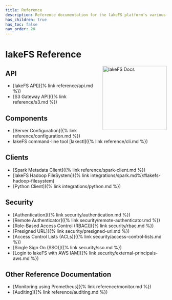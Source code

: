 ```yaml
---
title: Reference
description: Reference documentation for the lakeFS platform's various APIs, CLIs, and file formats.
has_children: true
has_toc: false
nav_order: 20
---
```


# lakeFS Reference

<img src="/assets/img/docs_logo.png" alt="lakeFS Docs" width=200 style="float: right; margin: 0 0 10px 10px;"/>

## API

- [lakeFS API]({% link reference/api.md %})
- [S3 Gateway API]({% link reference/s3.md %})

## Components

- [Server Configuration]({% link reference/configuration.md %})
- lakeFS command-line tool [lakectl]({% link reference/cli.md %})

## Clients

- [Spark Metadata Client]({% link reference/spark-client.md %})
- [lakeFS Hadoop FileSystem]({% link integrations/spark.md%}#lakefs-hadoop-filesystem)
- [Python Client]({% link integrations/python.md %})

## Security

- [Authentication]({% link security/authentication.md %})
- [Remote Authenticator]({% link security/remote-authenticator.md %})
- [Role-Based Access Control (RBAC)]({% link security/rbac.md %})
- [Presigned URL]({% link security/presigned-url.md %})
- [Access Control Lists (ACLs)]({% link security/access-control-lists.md %})
- [Single Sign On (SSO)]({% link security/sso.md %})
- [Login to lakeFS with AWS IAM]({% link security/external-principals-aws.md %})
  
## Other Reference Documentation

- [Monitoring using Prometheus]({% link reference/monitor.md %})
- [Auditing]({% link reference/auditing.md %})